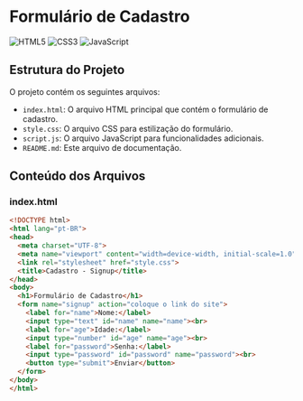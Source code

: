 # Formulário de Cadastro

![HTML5](https://img.shields.io/badge/HTML5-E34F26?style=for-the-badge&logo=html5&logoColor=white)
![CSS3](https://img.shields.io/badge/CSS3-1572B6?style=for-the-badge&logo=css3&logoColor=white)
![JavaScript](https://img.shields.io/badge/JavaScript-F7DF1E?style=for-the-badge&logo=javascript&logoColor=black)

## Estrutura do Projeto

O projeto contém os seguintes arquivos:

- `index.html`: O arquivo HTML principal que contém o formulário de cadastro.
- `style.css`: O arquivo CSS para estilização do formulário.
- `script.js`: O arquivo JavaScript para funcionalidades adicionais.
- `README.md`: Este arquivo de documentação.

## Conteúdo dos Arquivos

### index.html

```html
<!DOCTYPE html>
<html lang="pt-BR">
<head>
  <meta charset="UTF-8">
  <meta name="viewport" content="width=device-width, initial-scale=1.0">
  <link rel="stylesheet" href="style.css">
  <title>Cadastro - Signup</title>
</head>
<body>
  <h1>Formulário de Cadastro</h1>
  <form name="signup" action="coloque o link do site">
    <label for="name">Nome:</label>
    <input type="text" id="name" name="name"><br>
    <label for="age">Idade:</label>
    <input type="number" id="age" name="age"><br>
    <label for="password">Senha:</label>
    <input type="password" id="password" name="password"><br>
    <button type="submit">Enviar</button>
  </form>
</body>
</html>
